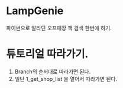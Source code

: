 # LampGenie
파이썬으로 알라딘 오프매장 책 검색 한번에 하기.

# 튜토리얼 따라가기.
1. Branch의 순서대로 따라가면 된다.
2. 일단 1_get_shop_list 을 열어서 따라가면 된다.
